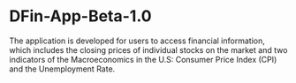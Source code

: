 # DFin-App-Beta-1.0
The application is developed for users to access financial information, which includes the closing prices of individual stocks on the market and two indicators of the Macroeconomics in the U.S: Consumer Price Index (CPI) and the Unemployment Rate.
